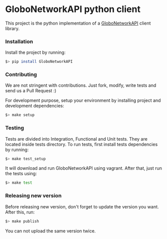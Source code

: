 # GloboNetworkAPI python client

This project is the python implementation of a [GloboNetworkAPI](https://github.com/globocom/GloboNetworkAPI) client library.

### Installation

Install the project by running:
```bash
$> pip install GloboNetworkAPI
```

### Contributing

We are not stringent with contributions. Just fork, modify, write tests and send us a Pull Request :)

For development purpose, setup your environment by installing project and development dependencies:
```bash
$> make setup
```

### Testing
Tests are divided into Integration, Functional and Unit tests. They are located inside tests directory.
To run tests, first install tests dependencies by running:
```bash
$> make test_setup
```
It will download and run GloboNetworkAPI using vagrant.
After that, just run the tests using:
```bash
$> make test
```

### Releasing new version

Before releasing new version, don't forget to update the version you want. After this, run:

```bash
$> make publish
```

You can not upload the same version twice.
